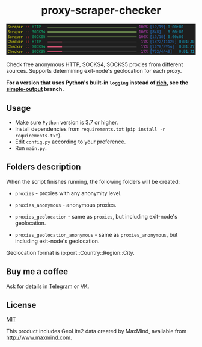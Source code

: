 <h1 align="center">proxy-scraper-checker</h1>
<p align="center"><img src="screenshot.png" alt="Screenshot" /></p>

Check free anonymous HTTP, SOCKS4, SOCKS5 proxies from different sources. Supports determining exit-node's geolocation for each proxy.

**For a version that uses Python's built-in `logging` instead of [rich](https://github.com/willmcgugan/rich), see the [simple-output](https://github.com/monosans/proxy-scraper-checker/tree/simple-output) branch.**

## Usage

- Make sure `Python` version is 3.7 or higher.
- Install dependencies from `requirements.txt` (`pip install -r requirements.txt`).
- Edit `config.py` according to your preference.
- Run `main.py`.

## Folders description

When the script finishes running, the following folders will be created:

- `proxies` - proxies with any anonymity level.

- `proxies_anonymous` - anonymous proxies.

- `proxies_geolocation` - same as `proxies`, but including exit-node's geolocation.

- `proxies_geolocation_anonymous` - same as `proxies_anonymous`, but including exit-node's geolocation.

Geolocation format is ip:port::Country::Region::City.

## Buy me a coffee

Ask for details in [Telegram](https://t.me/monosans) or [VK](https://vk.com/id607137534).

## License

[MIT](LICENSE)

This product includes GeoLite2 data created by MaxMind, available from http://www.maxmind.com.
